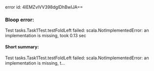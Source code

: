 error id: 4IEMZvlVV398dglDhBwIJA==
### Bloop error:

Test tasks.Task1Test.testFoldLeft failed: scala.NotImplementedError: an implementation is missing, took 0.13 sec
#### Short summary: 

Test tasks.Task1Test.testFoldLeft failed: scala.NotImplementedError: an implementation is missing, t...